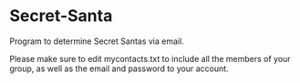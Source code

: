 # Secret-Santa
Program to determine Secret Santas via email.

Please make sure to edit mycontacts.txt to include all the members of your group, as well as the email and password to your account.
